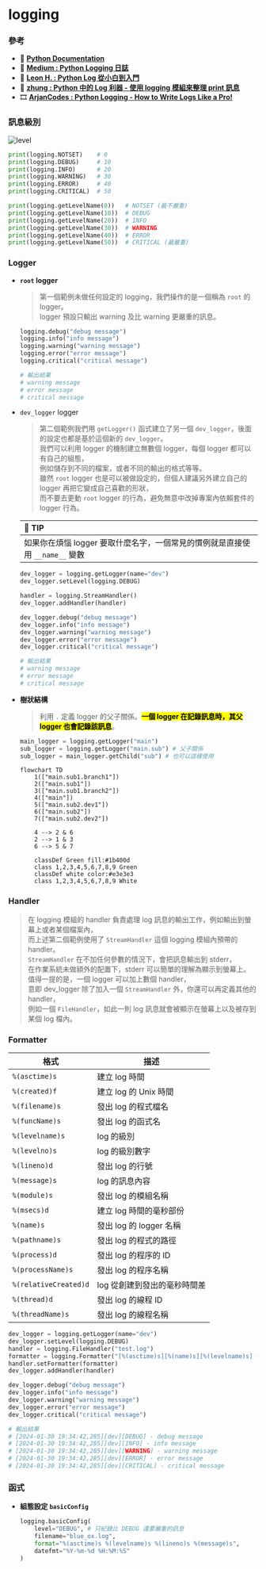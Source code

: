 # logging

### 參考
+ 🔗 [**Python Documentation**](https://docs.python.org/zh-tw/3/library/logging.html)
+ 🔗 [**Medium : Python Logging 日誌**](https://zx7978123.medium.com/python-logging-`%E6`%97`%A5`%E8`%AA`%8C`%E7`%AE`%A1`%E7`%90`%86`%E6`%95`%99`%E5`%AD`%B8-60be0a1a6005)
+ 🔗 [**Leon H. : Python Log 從小白到入門**](https://editor.leonh.space/2022/python-log/#google_vignette)
+ 🔗 [**zhung : Python 中的 Log 利器 - 使用 logging 模組來整理 print 訊息**](https://zhung.com.tw/article/python%E4%B8%AD%E7%9A%84log%E5%88%A9%E5%99%A8-%E4%BD%BF%E7%94%A8logging%E6%A8%A1%E7%B5%84%E4%BE%86%E6%95%B4%E7%90%86print%E8%A8%8A%E6%81%AF/)
+ 🎞️ [**ArjanCodes : Python Logging - How to Write Logs Like a Pro!**](https://youtu.be/pxuXaaT1u3k?si=1u3hSOkBmrGMYKnB)

### 訊息級別
![level](https://miro.medium.com/v2/resize:fit:828/format:webp/1*hMF19zhaww4FrjUObroByw.png)
```py
print(logging.NOTSET)    # 0
print(logging.DEBUG)     # 10
print(logging.INFO)      # 20
print(logging.WARNING)   # 30
print(logging.ERROR)     # 40
print(logging.CRITICAL)  # 50
```
```py
print(logging.getLevelName(0))   # NOTSET (最不嚴重)
print(logging.getLevelName(10))  # DEBUG
print(logging.getLevelName(20))  # INFO
print(logging.getLevelName(30))  # WARNING
print(logging.getLevelName(40))  # ERROR
print(logging.getLevelName(50))  # CRITICAL (最嚴重)
```

### Logger

+ **`root` logger**
    > 第一個範例未做任何設定的 logging，我們操作的是一個稱為 `root` 的 logger。\
    > logger 預設只輸出 warning 及比 warning 更嚴重的訊息。

    ```py
    logging.debug("debug message")
    logging.info("info message")
    logging.warning("warning message")
    logging.error("error message")
    logging.critical("critical message")

    # 輸出結果
    # warning message
    # error message
    # critical message
    ```

+ `dev_logger` logger
    >第二個範例我們用 `getLogger()` 函式建立了另一個 `dev_logger`，後面的設定也都是基於這個新的 `dev_logger`。\
    >我們可以利用 logger 的機制建立無數個 logger，每個 logger 都可以有自己的組態，\
    >例如儲存到不同的檔案，或者不同的輸出的格式等等。\
    >雖然 `root` logger 也是可以被做設定的，但個人建議另外建立自己的 logger 再把它變成自己喜歡的形狀，\
    >而不要去更動 `root` logger 的行為，避免無意中改掉專案內依賴套件的 logger 行為。

    |📗 <span class="tip">TIP</span>|
    |:---|
    |如果你在煩惱 logger 要取什麼名字，一個常見的慣例就是直接使用 `__name__` 變數|

    ```py
    dev_logger = logging.getLogger(name="dev")
    dev_logger.setLevel(logging.DEBUG)

    handler = logging.StreamHandler()
    dev_logger.addHandler(handler)

    dev_logger.debug("debug message")
    dev_logger.info("info message")
    dev_logger.warning("warning message")
    dev_logger.error("error message")
    dev_logger.critical("critical message")

    # 輸出結果
    # warning message
    # error message
    # critical message
    ```
+ **樹狀結構**
    > 利用 `.` 定義 logger 的父子關係。<mark>**一個 logger 在記錄訊息時，其父 logger 也會記錄該訊息**</mark>。

    ```py
    main_logger = logging.getLogger("main")
    sub_logger = logging.getLogger("main.sub") # 父子關係
    sub_logger = main_logger.getChild("sub") # 也可以這樣使用
    ```
    ```mermaid
    flowchart TD
        1(["main.sub1.branch1"])
        2(["main.sub1"])
        3(["main.sub1.branch2"])
        4(["main"])
        5(["main.sub2.dev1"])
        6(["main.sub2"])
        7(["main.sub2.dev2"])

        4 --> 2 & 6
        2 --> 1 & 3
        6 --> 5 & 7

        classDef Green fill:#1b400d
        class 1,2,3,4,5,6,7,8,9 Green
        classDef white color:#e3e3e3
        class 1,2,3,4,5,6,7,8,9 White
    ```
### Handler
>在 logging 模組的 handler 負責處理 log 訊息的輸出工作，例如輸出到螢幕上或者某個檔案內，\
>而上述第二個範例使用了 `StreamHandler` 這個 logging 模組內預帶的 handler。\
>`StreamHandler` 在不加任何參數的情況下，會把訊息輸出到 stderr，\
>在作業系統未做額外的配置下，stderr 可以簡單的理解為顯示到螢幕上。\
>值得一提的是，一個 logger 可以加上數個 handler，\
>意即 dev_logger 除了加入一個 `StreamHandler` 外，你還可以再定義其他的 handler，\
>例如一個 `FileHandler`，如此一則 log 訊息就會被顯示在螢幕上以及被存到某個 log 檔內。


### Formatter
|格式|描述|
|---|---|
|`%(asctime)s`         |建立 log 時間|
|`%(created)f`         |建立 log 的 Unix 時間|
|`%(filename)s`        |發出 log 的程式檔名|
|`%(funcName)s`        |發出 log 的函式名|
|`%(levelname)s`       |log 的級別|
|`%(levelno)s`         |log 的級別數字|
|`%(lineno)d`          |發出 log 的行號|
|`%(message)s`         |log 的訊息內容|
|`%(module)s`          |發出 log 的模組名稱|
|`%(msecs)d`           |建立 log 時間的毫秒部份|
|`%(name)s`            |發出 log 的 logger 名稱|
|`%(pathname)s`        |發出 log 的程式的路徑|
|`%(process)d`         |發出 log 的程序的 ID|
|`%(processName)s`     |發出 log 的程序名稱|
|`%(relativeCreated)d` |log 從創建到發出的毫秒時間差|
|`%(thread)d`          |發出 log 的線程 ID|
|`%(threadName)s`      |發出 log 的線程名稱|

```py
dev_logger = logging.getLogger(name="dev")
dev_logger.setLevel(logging.DEBUG)
handler = logging.FileHandler("test.log")
formatter = logging.Formatter("[%(asctime)s][%(name)s][%(levelname)s] - %(message)s", datefmt="%Y-%m-%d %H:%M:%S")
handler.setFormatter(formatter)
dev_logger.addHandler(handler)

dev_logger.debug("debug message")
dev_logger.info("info message")
dev_logger.warning("warning message")
dev_logger.error("error message")
dev_logger.critical("critical message")

# 輸出結果
# [2024-01-30 19:34:42,285][dev][DEBUG] - debug message
# [2024-01-30 19:34:42,285][dev][INFO] - info message
# [2024-01-30 19:34:42,285][dev][WARNING] - warning message
# [2024-01-30 19:34:42,285][dev][ERROR] - error message
# [2024-01-30 19:34:42,285][dev][CRITICAL] - critical message
```

### 函式
+ **組態設定 `basicConfig`**
    ```py
    logging.basicConfig(
        level="DEBUG", # 只紀錄比 DEBUG 還要嚴重的訊息
        filename="blue_ox.log",
        format="%(asctime)s %(levelname)s %(lineno)s %(message)s",
        datefmt="%Y-%m-%d %H:%M:%S"
    )
    ```